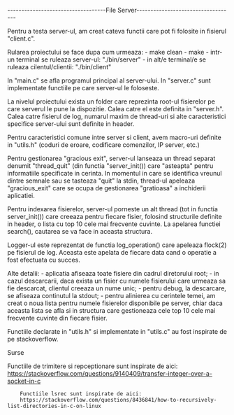 -----------------------------------File Server-----------------------------------

Pentru a testa server-ul, am creat cateva functii care pot fi folosite in
fisierul "client.c".

Rularea proiectului se face dupa cum urmeaza:
	- make clean
	- make
	- intr-un terminal se ruleaza server-ul: "./bin/server"
	- in alt/e terminal/e se ruleaza cilentul/clientii: "./bin/client"


In "main.c" se afla programul principal al server-ului. In "server.c" sunt
implementate functiile pe care server-ul le foloseste.

La nivelul proiectului exista un folder care reprezinta root-ul fisierelor
pe care serverul le pune la dispozitie. Calea catre el este definita in
"server.h". Calea catre fisierul de log, numarul maxim de thread-uri si alte
caracteristici specifice server-ului sunt definite in header.

Pentru caracteristici comune intre server si client, avem macro-uri definite
in "utils.h" (coduri de eroare, codificare comenzilor, IP server, etc.)

Pentru gestionarea "gracious exit", server-ul lanseaza un thread separat
denumit "thread_quit" (din functia "server_init()) care "asteapta" pentru
informatiile specificate in cerinta. In momentul in care se identifica vreunul
dintre semnale sau se tasteaza "quit" la stdin, thread-ul apeleaza
"gracious_exit" care se ocupa de gestionarea "gratioasa" a inchiderii aplicatiei.

Pentru indexarea fisierelor, server-ul porneste un alt thread (tot in functia
server_init()) care creeaza pentru fiecare fisier, folosind structurile definite
in header, o lista cu top 10 cele mai frecvente cuvinte. La apelarea functiei
search(), cautarea se va face in aceasta structura.

Logger-ul este reprezentat de functia log_operation() care apeleaza flock(2)
pe fisierul de log. Aceasta este apelata de fiecare data cand o operatie a
fost efectuata cu succes.

Alte detalii:
	- aplicatia afiseaza toate fisiere din cadrul diretorului root;
	- in cazul descarcarii, daca exista un fisier cu numele fisierului
	  care urmeaza sa fie descarcat, clientul creeaza un nume unic;
	- pentru debug, la descarcare, se afiseaza continutul la stdout;
	- pentru alinierea cu cerintele temei, am creat o noua lista
	  pentru numele fisierelor disponibile pe server, chiar daca aceasta
	  lista se afla si in structura care gestioneaza cele top 10 cele
	  mai frecvente cuvinte din fiecare fisier.

Functiile declarate in "utils.h" si implementate in "utils.c" au fost inspirate de
pe stackoverflow.

Surse

Functiile de trimitere si repceptionare sunt inspirate de aici:
        https://stackoverflow.com/questions/9140409/transfer-integer-over-a-socket-in-c

        Functiile lsrec sunt inspirate de aici:
        https://stackoverflow.com/questions/8436841/how-to-recursively-list-directories-in-c-on-linux